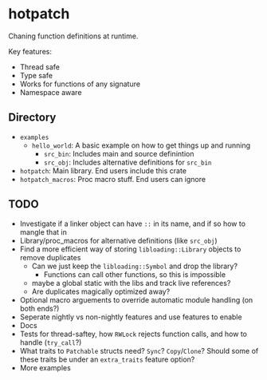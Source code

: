# hotpatch

Chaning function definitions at runtime.

Key features:
- Thread safe
- Type safe
- Works for functions of any signature
- Namespace aware

## Directory
- `examples`
  - `hello_world`: A basic example on how to get things up and running
    - `src_bin`: Includes main and source definintion
    - `src_obj`: Includes alternative definitions for `src_bin`
- `hotpatch`: Main library. End users include this crate
- `hotpatch_macros`: Proc macro stuff. End users can ignore

## TODO
- Investigate if a linker object can have `::` in its name, and if so how to mangle that in
- Library/proc\_macros for alternative definitions (like `src_obj`)
- Find a more efficient way of storing `libloading::Library` objects to remove duplicates
  - Can we just keep the `libloading::Symbol` and drop the library?
    - Functions can call other functions, so this is impossible
  - maybe a global static with the libs and track live references?
  - Are duplicates magically optimized away?
- Optional macro arguements to override automatic module handling (on both ends?)
- Seperate nightly vs non-nightly features and use features to enable
- Docs
- Tests for thread-saftey, how `RWLock` rejects function calls, and how to handle (`try_call`?)
- What traits to `Patchable` structs need? `Sync`? `Copy`/`Clone`? Should some of these traits be under an `extra_traits` feature option?
- More examples
